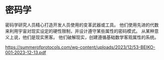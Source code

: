 # 密码学

密码学研究人员精心打造开发人员使用的变革武器或工具。
他们使用先进的代数来利用宇宙对现实设定的硬性限制，并设计遵守某些属性的密码模式。
从某种意义上说，他们是现实黑客。
他们破解现实，创建遵循基础数学客观属性的系统。

https://summerofprotocols.com/wp-content/uploads/2023/12/53-BEIKO-001-2023-12-13.pdf